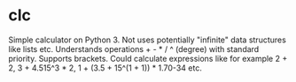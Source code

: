 # clc
Simple calculator on Python 3. Not uses potentially "infinite" data structures like lists etc.
Understands operations + -  * / ^ (degree) with standard priority.
Supports brackets.
Could calculate expressions like for example 2 + 2, 3 + 4.515^3 * 2, 1 + (3.5 + 15^(1 + 1)) * 1.70-34 etc.
